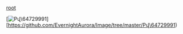 [root](https://github.com/EvernightAurora/Image/tree/master/)


[![Pվ\64729991](https://raw.githubusercontent.com/EvernightAurora/Image/master/P站/64729991/Les.jpg)][https://github.com/EvernightAurora/Image/tree/master/Pվ\64729991)

